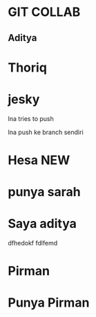 # GIT COLLAB

## Aditya

# Thoriq

# jesky

Ina tries to push

Ina push ke branch sendiri

# Hesa NEW

# punya sarah

# Saya aditya

dfhedokf
fdlfemd

# Pirman

# Punya Pirman
